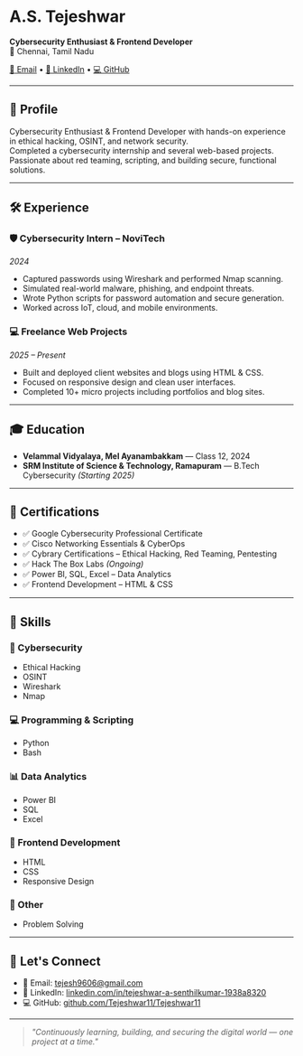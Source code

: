 # A.S. Tejeshwar

**Cybersecurity Enthusiast & Frontend Developer**  
📍 Chennai, Tamil Nadu

[📧 Email](mailto:tejesh9606@gmail.com) • [🔗 LinkedIn](https://linkedin.com/in/tejeshwar-a-senthilkumar-1938a8320) • [💻 GitHub](https://github.com/Tejeshwar11/Tejeshwar11)

---

## 🧠 Profile

Cybersecurity Enthusiast & Frontend Developer with hands-on experience in ethical hacking, OSINT, and network security.  
Completed a cybersecurity internship and several web-based projects.  
Passionate about red teaming, scripting, and building secure, functional solutions.

---

## 🛠 Experience

### 🛡️ Cybersecurity Intern – NoviTech  
*2024*

- Captured passwords using Wireshark and performed Nmap scanning.
- Simulated real-world malware, phishing, and endpoint threats.
- Wrote Python scripts for password automation and secure generation.
- Worked across IoT, cloud, and mobile environments.

### 💻 Freelance Web Projects  
*2025 – Present*

- Built and deployed client websites and blogs using HTML & CSS.
- Focused on responsive design and clean user interfaces.
- Completed 10+ micro projects including portfolios and blog sites.

---

## 🎓 Education

- **Velammal Vidyalaya, Mel Ayanambakkam** — Class 12, 2024  
- **SRM Institute of Science & Technology, Ramapuram** — B.Tech Cybersecurity *(Starting 2025)*

---

## 📜 Certifications

- ✅ Google Cybersecurity Professional Certificate  
- ✅ Cisco Networking Essentials & CyberOps  
- ✅ Cybrary Certifications – Ethical Hacking, Red Teaming, Pentesting  
- ✅ Hack The Box Labs *(Ongoing)*  
- ✅ Power BI, SQL, Excel – Data Analytics  
- ✅ Frontend Development – HTML & CSS  

---

## 🚀 Skills

### 🔐 Cybersecurity
- Ethical Hacking  
- OSINT  
- Wireshark  
- Nmap  

### 💻 Programming & Scripting
- Python  
- Bash  

### 📊 Data Analytics
- Power BI  
- SQL  
- Excel  

### 🎨 Frontend Development
- HTML  
- CSS  
- Responsive Design  

### 🧩 Other
- Problem Solving  

---

## 🔗 Let's Connect

- 📧 Email: [tejesh9606@gmail.com](mailto:tejesh9606@gmail.com)  
- 🔗 LinkedIn: [linkedin.com/in/tejeshwar-a-senthilkumar-1938a8320](https://linkedin.com/in/tejeshwar-a-senthilkumar-1938a8320)  
- 💻 GitHub: [github.com/Tejeshwar11/Tejeshwar11](https://github.com/Tejeshwar11/Tejeshwar11)

---

> _"Continuously learning, building, and securing the digital world — one project at a time."_


